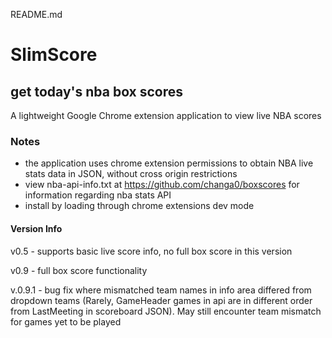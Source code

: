 README.md

# SlimScore

## get today's nba box scores

A lightweight Google Chrome extension application to view live NBA scores

### Notes
* the application uses chrome extension permissions to obtain NBA live stats data in JSON, without cross origin restrictions
* view nba-api-info.txt at https://github.com/changa0/boxscores for information regarding nba stats API
* install by loading through chrome extensions dev mode

#### Version Info

v0.5 - supports basic live score info, no full box score in this version

v0.9 - full box score functionality

v.0.9.1 - bug fix where mismatched team names in info area differed from dropdown teams (Rarely, GameHeader games in api are in different order from LastMeeting in scoreboard JSON). May still encounter team mismatch for games yet to be played